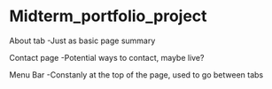 # Midterm_portfolio_project

About tab
-Just as basic page summary

Contact page
-Potential ways to contact, maybe live?

Menu Bar
-Constanly at the top of the page, used to go between tabs